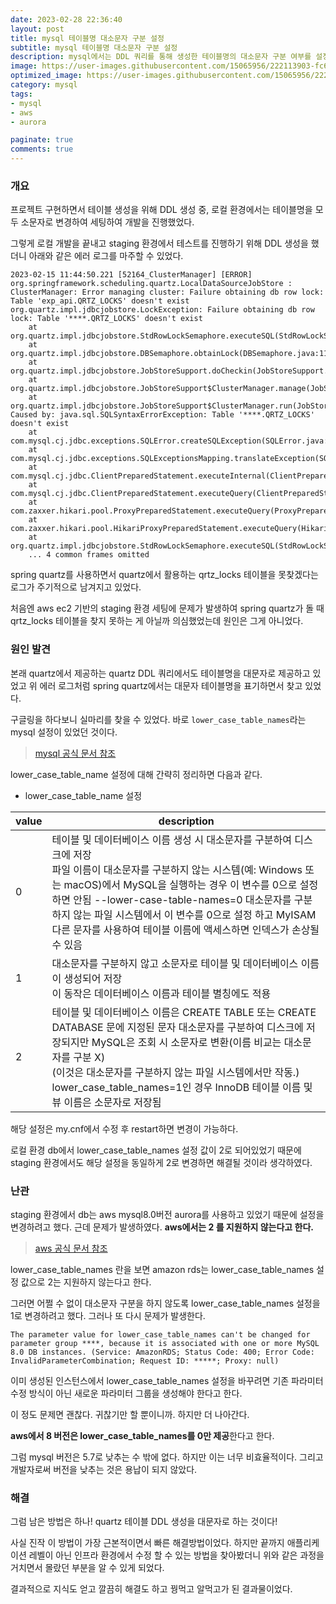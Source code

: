 ```yaml
---
date: 2023-02-28 22:36:40
layout: post
title: mysql 테이블명 대소문자 구분 설정
subtitle: mysql 테이블명 대소문자 구분 설정
description: mysql에서는 DDL 쿼리를 통해 생성한 테이블명의 대소문자 구분 여부를 설정값으로 관리하고 있다.
image: https://user-images.githubusercontent.com/15065956/222113903-fc670672-571e-4b09-82f0-05540fc2b86d.png
optimized_image: https://user-images.githubusercontent.com/15065956/222113903-fc670672-571e-4b09-82f0-05540fc2b86d.png
category: mysql
tags:
- mysql
- aws
- aurora

paginate: true
comments: true
---
```


### 개요

프로젝트 구현하면서 테이블 생성을 위해 DDL 생성 중, 로컬 환경에서는 테이블명을 모두 소문자로 변경하여 세팅하여 개발을 진행했었다.

그렇게 로컬 개발을 끝내고 staging 환경에서 테스트를 진행하기 위해 DDL 생성을 했더니 아래와 같은 에러 로그를 마주할 수 있었다.

```log
2023-02-15 11:44:50.221 [52164_ClusterManager] [ERROR] org.springframework.scheduling.quartz.LocalDataSourceJobStore : ClusterManager: Error managing cluster: Failure obtaining db row lock: Table 'exp_api.QRTZ_LOCKS' doesn't exist
org.quartz.impl.jdbcjobstore.LockException: Failure obtaining db row lock: Table '****.QRTZ_LOCKS' doesn't exist
	at org.quartz.impl.jdbcjobstore.StdRowLockSemaphore.executeSQL(StdRowLockSemaphore.java:184)
	at org.quartz.impl.jdbcjobstore.DBSemaphore.obtainLock(DBSemaphore.java:113)
	at org.quartz.impl.jdbcjobstore.JobStoreSupport.doCheckin(JobStoreSupport.java:3335)
	at org.quartz.impl.jdbcjobstore.JobStoreSupport$ClusterManager.manage(JobStoreSupport.java:3935)
	at org.quartz.impl.jdbcjobstore.JobStoreSupport$ClusterManager.run(JobStoreSupport.java:3972)
Caused by: java.sql.SQLSyntaxErrorException: Table '****.QRTZ_LOCKS' doesn't exist
	at com.mysql.cj.jdbc.exceptions.SQLError.createSQLException(SQLError.java:120)
	at com.mysql.cj.jdbc.exceptions.SQLExceptionsMapping.translateException(SQLExceptionsMapping.java:122)
	at com.mysql.cj.jdbc.ClientPreparedStatement.executeInternal(ClientPreparedStatement.java:916)
	at com.mysql.cj.jdbc.ClientPreparedStatement.executeQuery(ClientPreparedStatement.java:972)
	at com.zaxxer.hikari.pool.ProxyPreparedStatement.executeQuery(ProxyPreparedStatement.java:52)
	at com.zaxxer.hikari.pool.HikariProxyPreparedStatement.executeQuery(HikariProxyPreparedStatement.java)
	at org.quartz.impl.jdbcjobstore.StdRowLockSemaphore.executeSQL(StdRowLockSemaphore.java:123)
	... 4 common frames omitted
```

spring quartz를 사용하면서 quartz에서 활용하는 qrtz_locks 테이블을 못찾겠다는 로그가 주기적으로 남겨지고 있었다.

처음엔 aws ec2 기반의 staging 환경 세팅에 문제가 발생하여 spring quartz가 돌 때 qrtz_locks 테이블을 찾지 못하는 게 아닐까 의심했었는데
원인은 그게 아니었다.

### 원인 발견

본래 quartz에서 제공하는 quartz DDL 쿼리에서도 테이블명을 대문자로 제공하고 있었고 위 에러 로그처럼 spring quartz에서는 대문자 테이블명을 표기하면서 찾고 있었다.

구글링을 하다보니 실마리를 찾을 수 있었다. 바로 `lower_case_table_names`라는 mysql 설정이 있었던 것이다.

> [mysql 공식 문서 참조](https://dev.mysql.com/doc/refman/8.0/en/identifier-case-sensitivity.html)

lower_case_table_name 설정에 대해 간략히 정리하면 다음과 같다.

* lower_case_table_name 설정

<table>
  <thead>
    <tr>
      <th>value</th>
      <th>description</th>
    </tr>
  </thead>
  <tbody>
    <tr>
      <td>0</td>
      <td>테이블 및 데이터베이스 이름 생성 시 대소문자를 구분하여 디스크에 저장</br>파일 이름이 대소문자를 구분하지 않는 시스템(예: Windows 또는 macOS)에서 MySQL을 실행하는 경우 이 변수를 0으로 설정하면 안됨 --lower-case-table-names=0 대소문자를 구분하지 않는 파일 시스템에서 이 변수를 0으로 설정 하고 MyISAM다른 문자를 사용하여 테이블 이름에 액세스하면 인덱스가 손상될 수 있음</td>
    </tr>
    <tr>
      <td>1</td>
      <td>대소문자를 구분하지 않고 소문자로 테이블 및 데이터베이스 이름이 생성되어 저장</br>이 동작은 데이터베이스 이름과 테이블 별칭에도 적용</td>
    </tr>
    <tr>
      <td>2</td>
      <td>테이블 및 데이터베이스 이름은 CREATE TABLE 또는 CREATE DATABASE 문에 지정된 문자 대소문자를 구분하여 디스크에 저장되지만 MySQL은 조회 시 소문자로 변환(이름 비교는 대소문자를 구분 X)</br> (이것은 대소문자를 구분하지 않는 파일 시스템에서만 작동.)</br>lower_case_table_names=1인 경우 InnoDB 테이블 이름 및 뷰 이름은 소문자로 저장됨</td>
    </tr>
  </tbody>
</table>

해당 설정은 my.cnf에서 수정 후 restart하면 변경이 가능하다.

로컬 환경 db에서 lower_case_table_names 설정 값이 2로 되어있었기 때문에 staging 환경에서도 해당 설정을 동일하게 2로 변경하면 해결될 것이라 생각하였다.

### 난관

staging 환경에서 db는 aws mysql8.0버전 aurora를 사용하고 있었기 때문에 설정을 변경하려고 했다. 근데 문제가 발생하였다. **aws에서는 2 를 지원하지 않는다고 한다.**

> [aws 공식 문서 참조](https://docs.aws.amazon.com/ko_kr/AmazonRDS/latest/UserGuide/MySQL.KnownIssuesAndLimitations.html)

lower_case_table_names 란을 보면 amazon rds는 lower_case_table_names 설정 값으로 2는 지원하지 않는다고 한다.

그러면 어쩔 수 없이 대소문자 구분을 하지 않도록 lower_case_table_names 설정을 1로 변경하려고 했다. 그러나 또 다시 문제가 발생한다.

```log
The parameter value for lower_case_table_names can't be changed for parameter group ****, because it is associated with one or more MySQL 8.0 DB instances. (Service: AmazonRDS; Status Code: 400; Error Code: InvalidParameterCombination; Request ID: *****; Proxy: null)
```

이미 생성된 인스턴스에서 lower_case_table_names 설정을 바꾸려면 기존 파라미터 수정 방식이 아닌 새로운 파라미터 그룹을 생성해야 한다고 한다.

이 정도 문제면 괜찮다. 귀찮기만 할 뿐이니까. 하지만 더 나아간다.

**aws에서 8 버전은 lower_case_table_names를 0만 제공**한다고 한다.

그럼 mysql 버전은 5.7로 낮추는 수 밖에 없다. 하지만 이는 너무 비효율적이다. 그리고 개발자로써 버전을 낮추는 것은 용납이 되지 않았다.

### 해결

그럼 남은 방법은 하나! quartz 테이블 DDL 생성을 대문자로 하는 것이다!

사실 진작 이 방법이 가장 근본적이면서 빠른 해결방법이었다. 하지만 끝까지 애플리케이션 레벨이 아닌 인프라 환경에서 수정 할 수 있는 방법을 찾아봤더니 위와 같은 과정을 거치면서 몰랐던 부분을 알 수 있게 되었다.

결과적으로 지식도 얻고 깔끔히 해결도 하고 꿩먹고 알먹고가 된 결과물이었다.







